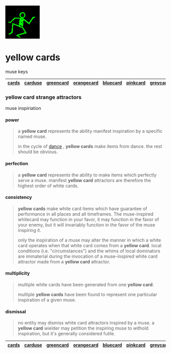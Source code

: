 ![dancer](assets/dancer.gif)

# yellow cards

muse keys

|  [cards](cards.md)  |  [carduse](carduse.md)  |  [greencard](greencard.md)  |  [orangecard](orangecard.md)  |  [bluecard](bluecard.md)  |  [pinkcard](pinkcard.md)  |  [greycard](greycard.md)  |  [mintcard](mintcard.md)  |  [goldcard](goldcard.md)  |  [yellowcard](yellowcard.md)  | 
| ------------------- | ----------------------- | --------------------------- | ----------------------------- | ------------------------- | ------------------------- | ------------------------- | ------------------------- | ------------------------- | ----------------------------- | 

### yellow card strange attractors

muse inspiriation

#### 

#### power
>
>  a **yellow card** represents the ability manifest inspiration by a specific named muse.
>
>  in the cycle of  [dance](dance.md) , **yellow cards** make items from dance. the rest should be obvious.

#### 

#### perfection
>
>  a **yellow card** represents the ability to make items which perfectly serve a muse. manifest **yellow card** attractors are therefore the highest order of white cards.

#### 

#### consistency
>
>  **yellow cards** make white card items which have guarantee of performance in all places and all timeframes. The muse-inspired whitecard may function in your favor, it may function in the favor of your enemy, but it will invariably function in the favor of the muse inspiring it.
>
>  only the inspiration of a muse may alter the manner in which a white card operates when that white card comes from a **yellow card**. local conditions (i.e. "circumstances") and the whims of local dominators are immaterial during the invocation of a muse-inspired white card attractor made from a **yellow card** attractor.

#### 

#### multiplicity
>
>  multiple white cards have been generated from one **yellow card**.
>
>  multiple **yellow cards** have been found to represent one particular inspiration of a given muse. 

#### 

#### dismissal
>
>  no entity may dismiss white card attractors inspired by a muse. a **yellow card** wielder may petition the inspiring muse to withold inspiration, but it's generally considered futile.

|  [cards](cards.md)  |  [carduse](carduse.md)  |  [greencard](greencard.md)  |  [orangecard](orangecard.md)  |  [bluecard](bluecard.md)  |  [pinkcard](pinkcard.md)  |  [greycard](greycard.md)  |  [mintcard](mintcard.md)  |  [goldcard](goldcard.md)  |  [yellowcard](yellowcard.md)  | 
| ------------------- | ----------------------- | --------------------------- | ----------------------------- | ------------------------- | ------------------------- | ------------------------- | ------------------------- | ------------------------- | ----------------------------- | 

 